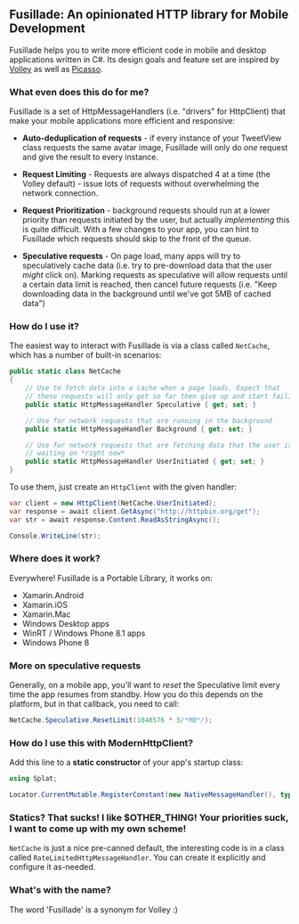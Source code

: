 ## Fusillade: An opinionated HTTP library for Mobile Development

Fusillade helps you to write more efficient code in mobile and desktop
applications written in C#. Its design goals and feature set are inspired by
[Volley](http://arnab.ch/blog/2013/08/asynchronous-http-requests-in-android-using-volley/)
as well as [Picasso](http://square.github.io/picasso/).

### What even does this do for me?

Fusillade is a set of HttpMessageHandlers (i.e. "drivers" for HttpClient) that
make your mobile applications more efficient and responsive:

* **Auto-deduplication of requests** - if every instance of your TweetView
  class requests the same avatar image, Fusillade will only do *one* request
  and give the result to every instance.

* **Request Limiting** - Requests are always dispatched 4 at a time (the
  Volley default) - issue lots of requests without overwhelming the network
  connection.

* **Request Prioritization** - background requests should run at a lower
  priority than requests initiated by the user, but actually *implementing*
  this is quite difficult. With a few changes to your app, you can hint to
  Fusillade which requests should skip to the front of the queue.

* **Speculative requests** - On page load, many apps will try to speculatively
  cache data (i.e. try to pre-download data that the user *might* click on).
  Marking requests as speculative will allow requests until a certain data
  limit is reached, then cancel future requests (i.e. "Keep downloading data
  in the background until we've got 5MB of cached data")

### How do I use it?

The easiest way to interact with Fusillade is via a class called `NetCache`,
which has a number of built-in scenarios:

```cs
public static class NetCache
{
    // Use to fetch data into a cache when a page loads. Expect that
    // these requests will only get so far then give up and start failing
    public static HttpMessageHandler Speculative { get; set; }

    // Use for network requests that are running in the background
    public static HttpMessageHandler Background { get; set; }

    // Use for network requests that are fetching data that the user is
    // waiting on *right now*
    public static HttpMessageHandler UserInitiated { get; set; }
}
```

To use them, just create an `HttpClient` with the given handler:

```cs
var client = new HttpClient(NetCache.UserInitiated);
var response = await client.GetAsync("http://httpbin.org/get");
var str = await response.Content.ReadAsStringAsync();

Console.WriteLine(str);
```

### Where does it work?

Everywhere! Fusillade is a Portable Library, it works on:

* Xamarin.Android
* Xamarin.iOS
* Xamarin.Mac
* Windows Desktop apps
* WinRT / Windows Phone 8.1 apps
* Windows Phone 8

### More on speculative requests

Generally, on a mobile app, you'll want to *reset* the Speculative limit every
time the app resumes from standby. How you do this depends on the platform,
but in that callback, you need to call:

```cs
NetCache.Speculative.ResetLimit(1048576 * 5/*MB*/);
```

### How do I use this with ModernHttpClient?

Add this line to a **static constructor** of your app's startup class:

```cs
using Splat;

Locator.CurrentMutable.RegisterConstant(new NativeMessageHandler(), typeof(HttpMessageHandler));
```

### Statics? That sucks! I like $OTHER_THING! Your priorities suck, I want to come up with my own scheme!

`NetCache` is just a nice pre-canned default, the interesting code is in a
class called `RateLimitedHttpMessageHandler`. You can create it explicitly and
configure it as-needed.

### What's with the name?

The word 'Fusillade' is a synonym for Volley :)

